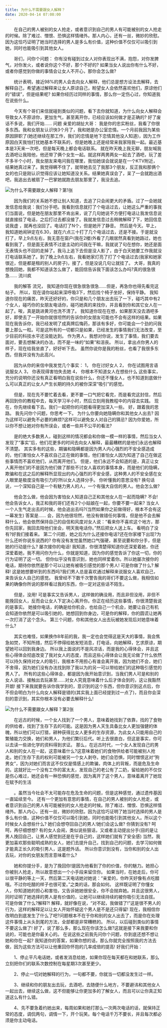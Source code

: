 ```yaml
---
title: 为什么不需要跟女人解释？
date: 2020-04-14 07:08:00
---
```




　　在自己的男人被别的女人抢走，或者意识到自己的男人有可能被别的女人抢走的时候。除了难过、憎恨、恐惧这样情绪外。那人内心，还有一丝，微妙的欣慰。因为这恰巧证明了她当时选择的男人是多么有价值，这种价值不仅仅可以吸引到她，同时也能吸引到其他女人。

　　哥们，问你个问题： 你有没有碰到过女人对你表现出不满，抱怨，对你发脾气，对你发火，或者说你这个不好，那个不好的? 如果当女人说出你有什么不好，或者你感觉到你做的事情会让女人不开心，那你会怎么做?

　　统计表明，接近98%的男人会去向女人解释，他们总是想方设法去解释，去解释自己，希望通过解释来让女人原谅自己，盼望女人会依然喜欢他们，原谅他们的“错误”，但是结果呢? 如果你经历过同样的事情，那么你一定伤心过，你知道我在说些什么。

　　今天有个哥们来信就碰到类似的问题，看下去你就知道，为什么向女人解释会导致女人不原谅你，更加生气，甚至离开你，已经应该如何做才是正确的? 好了废话不多说，我们开始…… 问题 亲爱的胡扯大哥： 我是你的忠实粉丝，我看了你很多东西。我和女朋友认识快3个月了，我和她是办公室恋情。一个月前我因为某些原因辞职了(她还继续在那工作，我们的恋情是地下恋情其他没人知道)，因为工作原因白天我怕打扰她基本不联系的，但是她晚上还是经常来我家陪我一起。最近基本是3天来一次吧，但是每天晚上都会电话联系。 就在昨天晚上我无聊，朋友喊我去酒吧让我陪他，他还带了俩个女生一起。就这样两男两女一起去了酒吧，玩了差不多半个小时，我女朋友来电问我在哪里，我怕她误会就说是在一个KTV附近，结果她真过来了。我觉得瞒不住了，就带她去见了我那3个朋友，反正我和那俩个女的也只是刚认识觉得应该让她知道没关系。结果她真误会了，呆了一会就跑出酒吧，我追出去被扇了一巴掌她就跑去朋友那里了，我没去追。

![为什么不需要跟女人解释？第1张](/img/acf96b4340e3526c53fd983a65aa72b4.jpg)

　　因为我们的关系她不想让别人知道，去追了只会闹更大的矛盾。过了一会她就发信息给我说：我们分手吧。我看到信息就打了个电话过去，让她这么严重的事我们当面说，但是她在朋友那里不肯出来，说了几句她说不方便打电话让我发信息说就直接挂了电话，之后打过去都没接了。我就发信息过去稍微解释了下，她回信息说我虚 ，就再也没回了。电话打了N个，但是她开了静音。 然后是今天。早上，我知道她闹钟定在6.30，就在六点三十打了几个电话过去，还是不接。于是就没打了，早上9点左右，我无意在窗户(我在2楼)外看了几眼居然真看到她路过，她也看到我了，但是面无表情不过是主动的问我在干嘛，我就说了句在想你，她还是面无表情头也不回的走掉了。我马上追下去但是没人影了，由于白天她要工作我就没打电话联系她了。到了晚上9点左右，我看她家灯亮了打了个电话过去(我家和她家很近，但是都是租的别人的房子)，接了，但是没说几句让就挂了。 大哥，我真的想挽回她，我都不知道该怎么做了，能回信告诉我下面该怎么办吗?真的很急很急...... 流川疯

　　我的解答 流兄， 我知道你现在很急很急很急……但是，再急你也得先看完这帖子。 所以，现在请你站起来深呼吸3下，然后找个椅子坐好，保持平静。 我知道你现在的痛苦，昨天还好好的，你只是和几个朋友出去玩了一下，碰巧其中有2个女人，碰巧你的女朋友电话你，碰巧她真的来找你，并且看到你和其它女人在一起了。唉，真是跳进黄河也洗不清了。 我知道你现在在想，如果那天没去酒吧多好，即使去了一开始你就很坦然的告诉你的女朋友可能也不会有这样的结果。如果现在我告诉你，我已经发明了成真牌后悔药，那该有多好，你可能会一个劲的问我要上那么一粒。可是这所有的一切都只是如果，已经发生的事情我们无法改变，至少目前的科技水平还没能达到。 作为男人，我想对你说，发生了事情，我们要去面对，要去想解决的办法，而不是一味的“如果”和沮丧。 所以，拿出点你男人的样子，现在给我坐直了，好好听下去。 虽然你说你是我的粉丝，也看了我很多东西，但我并没有为此高兴。

　　因为从你的来信中我发觉几个事实： 1， 你在讨好女人 2， 你在试图用言语说服女人 3， 你表现得害怕失去她 4， 你根本不知道女人在想些什么 这些事实，充分的说明你还没有真正看明白我在说些什么，你还不懂女人，也不知道到底做什么可以真正的让女人产生长期的持久的被你深深“吸引”的感觉。

　　但是，现在先不要忙着去看，更不要一口气把它看完，而是看完这封信，然后再回到你的教程中去，每天学习半小时，然后立刻用我教程中的内容去实践。 现在，你先继续看下去。我们一起把你的问题看得更加深入一些。 好，跟着我的思路。 我先问你个问题，你思考一下。 为什么你要向她隐瞒你和其他女人出去? 因为这样可以避免不必要的麻烦?这样可以避免女人对自己的猜忌? 因为你爱她，所以你不想让她对你有所误会，或者一些并不公平的看法?

　　是的绝大多数男人，碰到这样的情况都会和你做一模一样的事情，然后当女人发现了“事实”后，他们花更多的时间去向女人解释，最最糟糕的是他们永远也解释不清楚。 其实多有的这些，期骗和隐瞒都是因为男人内心强烈的不安全感造成的，他们害怕女人不喜欢自己正在做的事情，他们害怕女人因为知道了自己在做这些事情而不喜欢他们，从而离开他们。 但是，他们永远不会知道的是，真正让女人离开他们的不是因为他们做了那些不讨女人喜欢的事情本身，而是他们的隐瞒，欺骗和在这之后的解释所显现出的内心强烈的不安全感，这种男人的不安全感在女人眼里是极度没有吸引力的!所以女人选择分手。 你听懂我的意思没有? 换句话说，一个深知自己是一个有魅力男人的人，一个有强大自信的男人。他会怎么做?

　　他会怎么做，他会因为害怕女人知道自己正和其他女人在一起而隐瞒? 不会!他会告诉女人，我正和我的哥们还有2个小姑娘在一起，你要不要一起来? 当女人一个人生气走出去的时候，他会追出去吗?(当然如果你之前做得好，根本不会有这一幕发生) 答案是…… 会，因为他很坦然，他没有做错任何事情，但是他不会去解释什么，他会依然保持自己的自信和风度对女人说：“看来你不喜欢这个地方，那你先回家，我回去陪他们坐会，明天我电话你。”然后把女人送上车。 看明白了没有?好我们接着来。 第二个问题，她之后为什么还接你电话?还在你家楼下出现?为什么还听你说东说西的? 你有没有发觉虽然她口气强硬，甚至说要和你分手，但是她的行动是什么? 屡次接你的电话! 我知道，你很清楚得知道你还深爱着她，你还深爱着她，我不用问你为什么，你就是知道，因为你的感觉告诉了你这一切，你的行为证明了这一切。 但你似乎没有意识到，她也同样爱着你。所以她屡次接你的电话，期待你依然是那个可以让她有被吸引感觉的那个男人! 可是你做了什么? 解释! 这是她想要听到的东西吗?我们男人总是喜欢通过解释来说服女人喜欢自己，来告诉女人自己的感觉。 我曾经不下数千次警告我的哥们不要这么做，我相信如果的确像你所说的那样看过我的东西，你一定对这些话不陌生。

　　但是，没用! 可是事实又告诉男人，这样做的确没用，而且非但没用，非但不能挽回女人，反而会让女人下定决心离开你。你正在经历这些事情，你很清楚我说的是事实。 她接你电话，的确是给你机会，也给自己一个机会，她要让自己有机会知道你依然是可以吸引她的，她想回到你身边，可是你的解释，你的圆谎让她再一次打消了这个念头。 第三个问题，你和其他女人出去玩被她发现后对她意味着什么?

　　其实也难怪，如果换作8年前的我，我一定也会觉得这是天大的事情，我会焦急如焚，不知所措，然后不停得给她发短消息，打电话，向她解释，乞求原谅，期望她可以回到我身边。 所以我上面说的不是风凉话，而是我的心得体会，并且这些心得体会彻底改变了我对女人的态度，而且这些心得体会让我无论做了什么依然可以持久保持对女人的吸引，我根本不用担心有谁会离开我，因为她们不会，她们不舍得，因为她们没有办法找到除了我以为的另一可以带给她们的这种吸引感觉的男人了。 所有的这些心得体会，都是因为我开始意识到，当我们男人可是和别的女人说话、接触出去玩甚至……对女人究竟意味着什么后才体会到的，这让我豁然开朗! 接下来我就要告诉你我学到的，意识到的这个东西，但你意识到这点后，你不但会明白为什么向女人解释是错的(其实我上面已经提到过一点了)，而且你会深刻的意识到，其实你根本没有必要去解释什么!

![为什么不需要跟女人解释？第2张](/img/72bf843c673f2f451a44631bc5370288.jpg)

　　在远古的时候，一个女人找到了一个男人，意味着她找到了依靠，找的了食物的供给者，找到了生存下去的可能。这是因为男人天生具备比女人更加强健的体魄，所以他们可以打猎，耕种获得比女人更多的生存资源，为此女人只能用自己的繁殖能力交换，她们和男人，为他们繁衍后代。听上去很直白，但这是事实，你可以去读一些进化学的资料得到求证。 那么，在远古时代，一个女人发现自己的男人和别的女人在一起，这意味着什么?这意味着她们的食物供给者可能被别人抢走。她们生存下去的权利可能被另一个女人剥夺。她们会恐惧，同时憎恨这对“狗男女”，因为对她们而言这不仅仅是情感上的欺骗，肉体上的背叛，而是危及生命的。这就好比一个没有工作的富太太，发现自己的老公有了二奶，留给她的不仅仅是伤心难过，她还会有一种恐惧的感觉，因为离开了这个男人，意味着离开了她现在赋予的生活

　　。虽然当今社会不太可能存在危及生命的问题，但是这种感觉，通过遗传基因一直延续至今。 还有一个更加有意思的事情，在自己的男人被别的女人抢走，或者意识到自己的男人有可能被别的女人抢走的时候。除了难过、憎恨、恐惧这样情绪外。那人内心，还有一丝，微妙的欣慰。因为这恰巧证明了她当时选择的男人是多么有价值，这种价值不仅仅可以吸引到她，同时也能吸引到其他女人。所以这个时候女人会想些什么? 她们会想夺回自己的男人!她们会这么做? 你猜到没有? 呵呵，再仔细想想? 有的女人会闹，类似说些狠话，又或者主动提出分手(目的是让男人挽回自己，让男人感觉到还是在乎自己的，这样她们就有了安全感) 当然，我更加喜欢那些聪明成熟的女人，她们去提升自己，找到自己的问题，去学习如何做才能真正长久的吸引男人，这是题外话。 所以你意识到没有，当你和别的女人出去玩，对你的女朋友而言意味着什么?

　　她和你提分手，是为了挽回你!是因为他看到了你的价值，你的魅力。她担心你被别人抢走，所以故意想出一个小手段来留住你。 如果当时，在她走后，你可以很平静的等上一天，然后第二天电话她对她说：“亲爱的，你昨天好像有点吃醋哦。不过你吃醋的样子也很可爱。”之类的话，那会如何。 这样既证明了你懂女人，你知道她的担心和害怕，又告诉她她很安全，你不会抛弃她。并且这很男人，同时证明了她选择的男人是有价值的，让她可以继续持续的被你吸引无法自拔。 可是你做了什么?解释?! 解释，就好像在说，“对不起，我做错了!”这是很不男人的行为，这样的解释足以让女人开始怀疑这个男人是不是还只得留! 现在，我相信你改明白到底发生了什么了吧?问题根本不在于你和别的女人出去了，而是你在处理这件事情上从头到尾的方法，全部都是非常糟糕的。 所以，以后碰到类似的事情不要这么做了! 好了，说了那么多，那么现在你该怎么做?这就是接下来我要和你说的，可能也是你最关心的。 在说这些之前我先问你个问题，你到底还想不想让她和你在一起? 我知道你的答案，如果你想的话，那么你就完全按照我的方法去做，因为这些方法可以让他重回你怀抱的几率成倍的提高! 好我们开始：

　　1、停止平凡电话她，或者发消息给她，如果你现在每天都在和她联系，那么立刻把你们的联系次数控制在每星期3次甚至更少。

　　2、停止一切对她解释的行为，一句都不要，你就当一切都没发生过一样。

　　3、继续和你的朋友出去玩，去酒吧，去随便什么地方，不要避讳和其他女人一起出去，继续这么做，这不但能够让你更加多的了解女人，而且可以让你真正知道这么有什么错。

　　4、先不要急着约她出来，每周如果和她打那么一次两次电话的话，就保持正常的态度，调侃两句，调情一下，开个玩笑。每个电话千万不要长，并且每次都必须是你主动电话。
